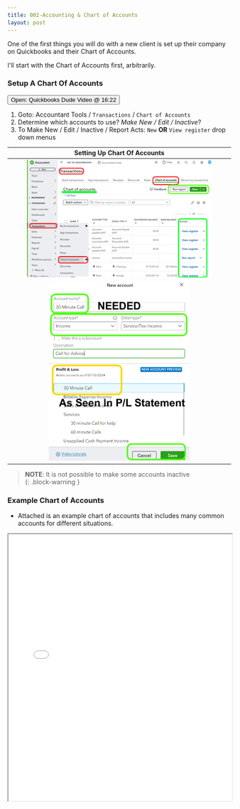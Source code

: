 ```yaml
---
title: 002-Accounting & Chart of Accounts
layout: post
---
```



One of the first things you will do with a new client is set up their company on Quickbooks and their Chart of Accounts.

I'll start with the Chart of Accounts first, arbitrarily.


### Setup A Chart Of Accounts


<script> 
 function openWindow()
 {window.open("https://www.youtube.com/watch?v=aoWghI3kvpc&t=982");}
</script>

<button onclick="openWindow()">Open: Quickbooks Dude Video @ 16:22</button>


1. Goto: Accountant Tools / `Transactions` / `Chart of Accounts`
2. Determine which accounts to use? *Make New / Edit / Inactive*?
3. To Make New / Edit / Inactive / Report Acts:  `New` **OR** `View register` drop down menus


|Setting Up Chart Of Accounts|
|:-:|
|<img src="/assets/images/3.new.chart.of.accounts.button.png" width="85%" />|
|<img src="/assets/images/3.new.coa.png" width="65%" />|


>**NOTE**: It is not possible to make some accounts inactive  
{: .block-warning } 

### Example Chart of Accounts

- Attached is an example chart of accounts that includes many common accounts for different situations.

<div class="pdf-container">
    <iframe src="/assets/nacpb/nahb-chart-of-accounts-2016.pdf#zoom=FitH" height="600" width="100%" allowFullScreen="true">
    </iframe>
</div>
